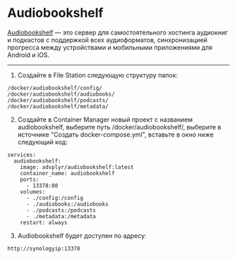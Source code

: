 # Audiobookshelf

[Audiobookshelf](https://github.com/advplyr/audiobookshelf) — это сервер для самостоятельного хостинга аудиокниг и подкастов с поддержкой всех аудиоформатов, синхронизацией прогресса между устройствами и мобильными приложениями для Android и iOS.

---

1. Создайте в File Station следующую структуру папок:

```
/docker/audiobookshelf/config/
/docker/audiobookshelf/audiobooks/
/docker/audiobookshelf/podcasts/
/docker/audiobookshelf/metadata/
```

2. Создайте в Container Manager новый проект с названием audiobookshelf, выберите путь /docker/audiobookshelf/, выберите в источнике "Создать docker-compose.yml", вставьте в окно ниже следующий код:

```
services:
  audiobookshelf:
    image: advplyr/audiobookshelf:latest
    container_name: audiobookshelf
    ports:
      - 13378:80
    volumes:
      - ./config:/config
      - ./audiobooks:/audiobooks
      - ./podcasts:/podcasts
      - ./metadata:/metadata
    restart: always
```

3. Audiobookshelf будет доступен по адресу:

```
http://synologyip:13378
```
